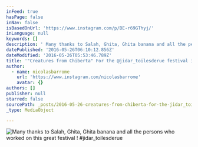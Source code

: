 ```yaml
---
inFeed: true
hasPage: false
inNav: false
isBasedOnUrl: 'https://www.instagram.com/p/BE-r69GThyj/'
inLanguage: null
keywords: []
description: ' Many thanks to Salah, Ghita, Ghita banana and all the persons who worked on this great festival ! #jidar_toilesderue'
datePublished: '2016-05-26T06:10:12.856Z'
dateModified: '2016-05-26T05:53:46.789Z'
title: '"Creatures from Chiberta" For the @jidar_toilesderue festival in Rabat ! '
author:
  - name: nicolasbarrome
    url: 'https://www.instagram.com/nicolasbarrome'
    avatar: {}
authors: []
publisher: null
starred: false
sourcePath: _posts/2016-05-26-creatures-from-chiberta-for-the-jidar_toilesderue-festiva.md
_type: MediaObject

---
```

![ Many thanks to Salah, Ghita, Ghita banana and all the persons who worked on this great festival ! #jidar_toilesderue](https://s3-us-west-2.amazonaws.com/the-grid-img/p/0db817e29494e9ed9ebd3c4a7c74ec31f51e7df2.jpg)